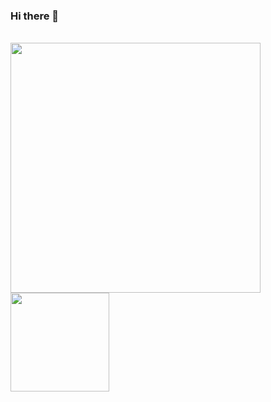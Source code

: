 ### Hi there 👋

<br>
<img src="https://github-readme-stats.vercel.app/api?username=eima1995&show_icons=true&count_private=true" width="400" height="auto"/>
<img src="https://github-readme-stats.vercel.app/api/top-langs/?username=eima1995&layout=compact&show_icons=true/" width="auto" height="158"/>
